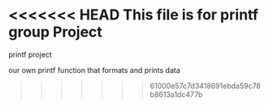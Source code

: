 <<<<<<< HEAD
This file is for printf group Project
=======
printf project

our own printf function that formats and prints data
>>>>>>> 61000e57c7d3418691ebda59c78b8613a1dc477b
